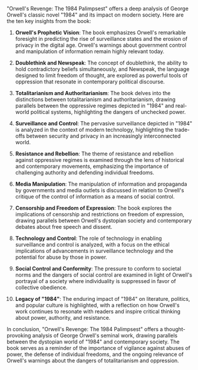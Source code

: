 "Orwell's Revenge: The 1984 Palimpsest" offers a deep analysis of George Orwell's classic novel "1984" and its impact on modern society. Here are the ten key insights from the book:

1. **Orwell's Prophetic Vision**: The book emphasizes Orwell's remarkable foresight in predicting the rise of surveillance states and the erosion of privacy in the digital age. Orwell's warnings about government control and manipulation of information remain highly relevant today.

2. **Doublethink and Newspeak**: The concept of doublethink, the ability to hold contradictory beliefs simultaneously, and Newspeak, the language designed to limit freedom of thought, are explored as powerful tools of oppression that resonate in contemporary political discourse.

3. **Totalitarianism and Authoritarianism**: The book delves into the distinctions between totalitarianism and authoritarianism, drawing parallels between the oppressive regimes depicted in "1984" and real-world political systems, highlighting the dangers of unchecked power.

4. **Surveillance and Control**: The pervasive surveillance depicted in "1984" is analyzed in the context of modern technology, highlighting the trade-offs between security and privacy in an increasingly interconnected world.

5. **Resistance and Rebellion**: The theme of resistance and rebellion against oppressive regimes is examined through the lens of historical and contemporary movements, emphasizing the importance of challenging authority and defending individual freedoms.

6. **Media Manipulation**: The manipulation of information and propaganda by governments and media outlets is discussed in relation to Orwell's critique of the control of information as a means of social control.

7. **Censorship and Freedom of Expression**: The book explores the implications of censorship and restrictions on freedom of expression, drawing parallels between Orwell's dystopian society and contemporary debates about free speech and dissent.

8. **Technology and Control**: The role of technology in enabling surveillance and control is analyzed, with a focus on the ethical implications of advancements in surveillance technology and the potential for abuse by those in power.

9. **Social Control and Conformity**: The pressure to conform to societal norms and the dangers of social control are examined in light of Orwell's portrayal of a society where individuality is suppressed in favor of collective obedience.

10. **Legacy of "1984"**: The enduring impact of "1984" on literature, politics, and popular culture is highlighted, with a reflection on how Orwell's work continues to resonate with readers and inspire critical thinking about power, authority, and resistance.

In conclusion, "Orwell's Revenge: The 1984 Palimpsest" offers a thought-provoking analysis of George Orwell's seminal work, drawing parallels between the dystopian world of "1984" and contemporary society. The book serves as a reminder of the importance of vigilance against abuses of power, the defense of individual freedoms, and the ongoing relevance of Orwell's warnings about the dangers of totalitarianism and oppression.